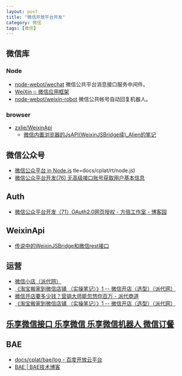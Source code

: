 ```yaml
---
layout: post
title: "微信开放平台开发"
category: 微信
tags: [微信]
--- 
```


## 微信库

### Node

- [node-webot/wechat](https://github.com/node-webot/wechat) 微信公共平台消息接口服务中间件。
- [WeiXin ๏ 微信应用框架](http://weixinjs.org/)
- [node-webot/weixin-robot](https://github.com/node-webot/weixin-robot) 微信公共帐号自动回复机器人。

### browser

- [zxlie/WeixinApi](https://github.com/zxlie/WeixinApi)
	- [微信内置浏览器的JsAPI(WeixinJSBridge续)_Alien的笔记](http://www.baidufe.com/item/f07a3be0b23b4c9606bb.html)

## 微信公众号

- [微信公众平台 in Node.js](http://blog.fantasyshao.com/2013-10-node-wechat-demo/)
tle=docs/cplat/rt/node.js)
- [微信公众平台开发(76) 无高级接口账号获取用户基本信息](http://www.cnblogs.com/txw1958/p/weixin76-user-info.html)

## Auth

- [微信公众平台开发（71）OAuth2.0网页授权 - 方倍工作室 - 博客园](http://www.cnblogs.com/txw1958/p/weixin71-oauth20.html)

## WeixinApi

- [传说中的WeixinJSBridge和微信rest接口](http://bbs.blueidea.com/thread-3103040-1-1.html)

## 运营

- [微信小店（派代网）](http://www.paidai.com/labels/%E5%BE%AE%E4%BF%A1%E5%B0%8F%E5%BA%97.html)
- [《淘宝搬家到微信店铺 （实操笔记）》1 -- 微信开店（选型）（派代网）](http://bbs.paidai.com/topic/265663)
- [微信开店要多少钱？营销大师能忽悠你百万 - 派代商道](http://news.paidai.com/14497)
- [《淘宝搬家到微信店铺 （实操笔记）》1 -- 微信开店（选型）（派代网）](http://bbs.paidai.com/topic/265663)

## [乐享微信接口 乐享微信 乐享微信机器人 微信订餐](http://www.wxapi.cn/)

## BAE

- [docs/cplat/bae/log - 百度开放云平台](http://developer.baidu.com/wiki/index.php?title=docs/cplat/bae/log)
- [BAE | BAE技术博客](http://godbae.duapp.com/?author=1)
